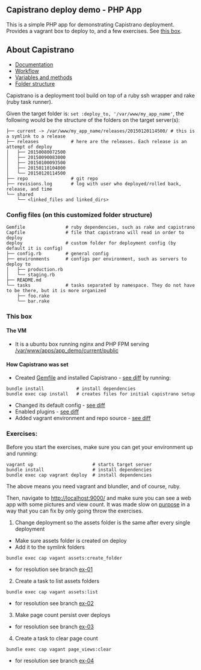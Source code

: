 Capistrano deploy demo - PHP App
---------------------------------

This is a simple PHP app for demonstrating Capistrano deployment. Provides a
vagrant box to deploy to, and a few exercises. See [this box](#this-box).


## About Capistrano

- [Documentation](http://capistranorb.com/)
- [Workflow](http://capistranorb.com/documentation/getting-started/flow/)
- [Variables and methods](http://www.freelancingdigest.com/articles/capistrano-variables/)
- [Folder structure](http://capistranorb.com/documentation/getting-started/structure/)

Capistrano is a deployment tool build on top of a ruby ssh wrapper and rake (ruby task runner).

Given the target folder is: `set :deploy_to, '/var/www/my_app_name'`, the
following would be the structure of the folders on the target server(s):

```
├── current -> /var/www/my_app_name/releases/20150120114500/ # this is a symlink to a release
├── releases            # here are the releases. Each release is an attempt of deploy
│   ├── 20150080072500
│   ├── 20150090083000
│   ├── 20150100093500
│   ├── 20150110104000
│   └── 20150120114500
├── repo                # git repo
├── revisions.log       # log with user who deployed/rolled back, release, and time
└── shared
    └── <linked_files and linked_dirs>
```


### Config files (on this customized folder structure)

```
Gemfile               # ruby dependencies, such as rake and capistrano
Capfile               # file that capistrano will read in order to deploy
deploy                # custom folder for deployment config (by default it is config)
├── config.rb         # general config
├── environments      # configs per environment, such as servers to deploy to
│   ├── production.rb
│   └── staging.rb
├── README.md
└── tasks             # tasks separated by namespace. They do not have to be there, but it is more organized
    ├── foo.rake
    └── bar.rake
```

### This box

#### The VM

- It is a ubuntu box running nginx and PHP FPM serving [/var/www/apps/app_demo/current/public](https://github.com/mjacobus/capistrano-demo/blob/master/vagrant/templates/etc/nginx/sites-available/vagrant#L36)

#### How Capistrano was set

- Created [Gemfile](https://github.com/mjacobus/capistrano-demo/blob/7ca39d45a6be778768b798348d4d05ffef5baca0/Gemfile) and installed 
Capistrano - [see diff](https://github.com/mjacobus/capistrano-demo/commit/7ca39d45a6be778768b798348d4d05ffef5baca0) by running:

```
bundle install            # install dependencies
bundle exec cap install   # creates files for initial capistrano setup
```

- Changed its default config - [see diff](https://github.com/mjacobus/capistrano-demo/commit/aba38c20179f6ac30d3f9c989554b14ecd1653fd)
- Enabled plugins - [see diff](https://github.com/mjacobus/capistrano-demo/commit/85a7a5f45a91a851ad017ce95d1124d41fb49ab1)
- Added vagrant environment and repo source - [see diff](https://github.com/mjacobus/capistrano-demo/commit/2b882592d4f1b7e025220945f1548e9620d09e6f)

### Exercises:

Before you start the exercises, make sure you can get your environment up and running:

```
vagrant up                      # starts target server
bundle install                  # install dependencies
bundle exec cap vagrant deploy  # install dependencies
```

The above means you need vagrant and blundler, and of course, ruby.

Then, navigate to [http://localhost:9000/](http://localhost:9000/) and make
sure you can see a web app with some pictures and view count. It was made slow
on [purpose](https://github.com/mjacobus/capistrano-demo/blob/master/app/asset_fallback.php#L33)
in a way that you can fix by only going throw the exercises.


1. Change deployment so the assets folder is the same after every single deployment
  - Make sure assets folder is created on deploy
  - Add it to the symlink folders

  ```
  bundle exec cap vagant assets:create_folder
  ```

  - for resolution see branch [ex-01](https://github.com/mjacobus/capistrano-demo/commit/276689f890b9771d970ddef90cbc13a2601fe68f)

2. Create a task to list assets folders

  ```
  bundle exec cap vagant assets:list
  ```

  - for resolution see branch [ex-02](https://github.com/mjacobus/capistrano-demo/commit/817c8aef0b1f5723ec401b33fcbd76e334f85b61)

3. Make page count persist over deploys

  - for resolution see branch [ex-03](https://github.com/mjacobus/capistrano-demo/commit/afbe853426697f7ae055d69eccae71f601ec91ab)


4. Create a task to clear page count

  ```
  bundle exec cap vagant page_views:clear
  ```

  - for resolution see branch [ex-04](https://github.com/mjacobus/capistrano-demo/commit/79fa094f6a895327cca240b0a937f3b8866bb6ce)

